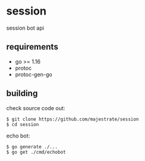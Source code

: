 # session


session bot api

## requirements

* go >= 1.16
* protoc
* protoc-gen-go


## building

check source code out:

    $ git clone https://github.com/majestrate/session
    $ cd session
echo bot:

    $ go generate ./...
    $ go get ./cmd/echobot
